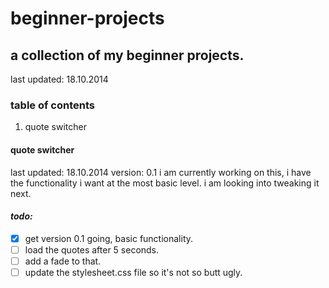 # beginner-projects

## a collection of my beginner projects.
last updated: 18.10.2014

### table of contents
1. quote switcher


#### quote switcher
last updated: 18.10.2014
version: 0.1
i am currently working on this, i have the functionality i want at the most basic level. i am looking into tweaking it next.

#### *todo:*
- [X] get version 0.1 going, basic functionality.
- [ ] load the quotes after 5 seconds.
- [ ] add a fade to that.
- [ ] update the stylesheet.css file so it's not so butt ugly.
